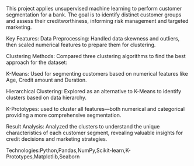 This project applies unsupervised machine learning to perform customer segmentation for a bank. The goal is to identify distinct customer groups and assess their creditworthiness, informing risk management and targeted marketing.

Key Features:
Data Preprocessing: Handled data skewness and outliers, then scaled numerical features to prepare them for clustering.

Clustering Methods: Compared three clustering algorithms to find the best approach for the dataset:

K-Means: Used for segmenting customers based on numerical features like Age, Credit amount and Duration.

Hierarchical Clustering: Explored as an alternative to K-Means to identify clusters based on data hierarchy.

K-Prototypes: used to cluster all features—both numerical and categorical
providing a more comprehensive segmentation.

Result Analysis: Analyzed the clusters to understand the unique characteristics of each customer segment, revealing valuable insights for credit decisions and marketing strategies.

Technologies:Python,Pandas,NumPy,Scikit-learn,K-Prototypes,Matplotlib,Seaborn
